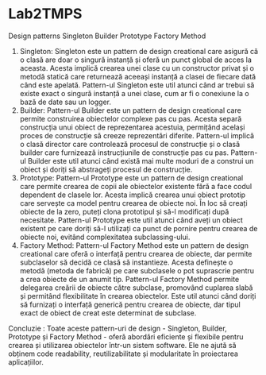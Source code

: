 # Lab2TMPS 
Design patterns
Singleton
Builder
Prototype
Factory Method


1.	Singleton: Singleton este un pattern de design creational care asigură că o clasă are doar o singură instanță și oferă un punct global de acces la aceasta. 
    Acesta implică crearea unei clase cu un constructor privat și o metodă statică care returnează aceeași instanță a clasei de fiecare dată când este apelată. 
    Pattern-ul Singleton este util atunci când ar trebui să existe exact o singură instanță a unei clase, cum ar fi o conexiune la o bază de date sau un logger.
2.	Builder: Pattern-ul Builder este un pattern de design creational care permite construirea obiectelor complexe pas cu pas. Acesta separă construcția unui obiect de reprezentarea acestuia,
    permițând același proces de construcție să creeze reprezentări diferite. Pattern-ul implică o clasă director care controlează procesul de construcție și o clasă builder care furnizează instrucțiunile de 
    construcție pas cu pas. Pattern-ul Builder este util atunci când există mai multe moduri de a construi un obiect și doriți să abstrageți procesul de construcție.
3.	 Prototype: Pattern-ul Prototype este un pattern de design creational care permite crearea de copii ale obiectelor existente fără a face codul dependent de clasele lor.
     Acesta implică crearea unui obiect prototip care servește ca model pentru crearea de obiecte noi. 
     În loc să creați obiecte de la zero, puteți clona prototipul și să-l modificați după necesitate. Pattern-ul Prototype este util atunci când aveți un obiect existent pe care doriți să-l utilizați ca punct de pornire pentru crearea de obiecte noi, evitând complexitatea subclassing-ului.
4.	Factory Method: Pattern-ul Factory Method este un pattern de design creational care oferă o interfață pentru crearea de obiecte, dar permite subclaselor să decidă ce clasă să instantieze. 
     Acesta definește o metodă (metoda de fabrică) pe care subclasele o pot suprascrie pentru a crea obiecte de un anumit tip.
     Pattern-ul Factory Method permite delegarea creării de obiecte către subclase, promovând cuplarea slabă și permitând flexibilitate în crearea obiectelor. Este util atunci când doriți să furnizați o interfață generică pentru crearea de obiecte, dar tipul exact de obiect de creat este determinat de subclase.

Concluzie :
Toate aceste pattern-uri de design - Singleton, Builder, Prototype și Factory Method - oferă abordări eficiente și flexibile pentru crearea și utilizarea obiectelor într-un sistem software. Ele ne ajută să obținem code readability, reutilizabilitate și modularitate în proiectarea aplicațiilor.
